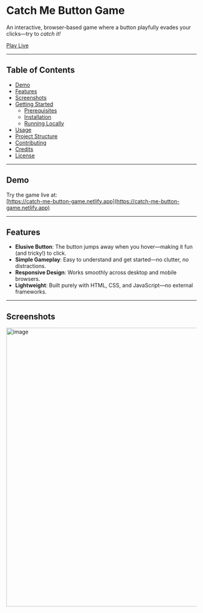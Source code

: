 # Catch Me Button Game

An interactive, browser-based game where a button playfully evades your clicks—try to *catch it!*

[Play Live](https://catch-me-button-game.netlify.app)

---

## Table of Contents

- [Demo](#demo)  
- [Features](#features)  
- [Screenshots](#screenshots)  
- [Getting Started](#getting-started)  
  - [Prerequisites](#prerequisites)  
  - [Installation](#installation)  
  - [Running Locally](#running-locally)  
- [Usage](#usage)  
- [Project Structure](#project-structure)  
- [Contributing](#contributing)  
- [Credits](#credits)  
- [License](#license)

---

## Demo

Try the game live at:  
[https://catch-me-button-game.netlify.app](https://catch-me-button-game.netlify.app)

---

## Features

- **Elusive Button**: The button jumps away when you hover—making it fun (and tricky!) to click.  
- **Simple Gameplay**: Easy to understand and get started—no clutter, no distractions.  
- **Responsive Design**: Works smoothly across desktop and mobile browsers.  
- **Lightweight**: Built purely with HTML, CSS, and JavaScript—no external frameworks.

---

## Screenshots

<img width="1600" height="737" alt="image" src="https://github.com/user-attachments/assets/116c1c94-33ed-4c05-ab73-9f1baf726175" />

